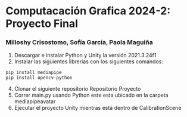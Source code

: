 # Computacación Grafica 2024-2: Proyecto Final 

### Milloshy Crisostomo, Sofía García, Paola Maguiña

1. Descargar e instalar Python y Unity la versión 2021.3.24f1
2. Instalar las siguientes librerias con los siguientes comandos:
  ```
  pip install mediapipe
  pip install opencv-python
  ```
4. Clonar  el siguiente repositorio Repositorio Proyecto
5. Correr main.py usando Python este esta ubicado en la carpeta mediapipeavatar 
6. Ejecutar el proyecto Unity mientras está dentro de CalibrationScene
